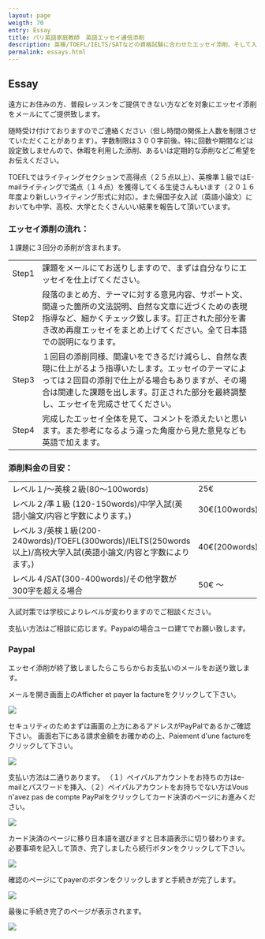 ```yaml
---
layout: page
weigth: 70
entry: Essay
title: パリ英語家庭教師　英語エッセイ通信添削
description: 英検/TOEFL/IELTS/SATなどの資格試験に合わせたエッセイ添削、そして入試に必要な英語小論文などもレベルに沿ってお手伝いいたします。
permalink: essays.html
---
```


## Essay

遠方にお住みの方、普段レッスンをご提供できない方などを対象にエッセイ添削をメールにてご提供致します。

随時受け付けておりますのでご連絡ください（但し時間の関係上人数を制限させていただくことがあります）。字数制限は３００字前後。特に回数や期間などは設定致しませんので、休暇を利用した添削、あるいは定期的な添削などご希望をお伝えください。

TOEFLではライティングセクションで高得点（２５点以上）、英検準１級ではE-mailライティングで満点（１４点）を獲得してくる生徒さんもいます（２０１６年度より新しいライティング形式に対応）。また帰国子女入試（英語小論文）においても中学、高校、大学とたくさんいい結果を報告して頂いています。

### エッセイ添削の流れ：
１課題に３回分の添削が含まれます。

<table>
<tr><td>Step1 </td><td>課題をメールにてお送りしますので、まずは自分なりにエッセイを仕上げてください。 </td></tr>
<tr><td>Step2</td><td>段落のまとめ方、テーマに対する意見内容、サポート文、間違った箇所の文法説明、自然な文章に近づくための表現指導など、細かくチェック致します。訂正された部分を書き改め再度エッセイをまとめ上げてください。全て日本語での説明になります。</td></tr>
<tr><td>Step3</td><td>１回目の添削同様、間違いをできるだけ減らし、自然な表現に仕上がるよう指導いたします。エッセイのテーマによっては２回目の添削で仕上がる場合もありますが、その場合は関連した課題を出します。訂正された部分を最終調整し、エッセイを完成させてください。 </td></tr> 
<tr><td>Step4</td><td>完成したエッセイ全体を見て、コメントを添えたいと思います。また参考になるよう違った角度から見た意見なども英語で加えます。</td></tr>
</table>


### 添削料金の目安：

<table>
<tr><td>レベル１/〜英検２級(80〜100words)</td><td>25€ </td></tr>
<tr><td>レベル２/準１級 (120-150words)/中学入試(英語小論文/内容と字数によります。)</td><td>30€(100words)-40€(200words) </td></tr>
<tr><td>レベル３/英検１級(200-240words)/TOEFL(300words)/IELTS(250words以上)/高校大学入試(英語小論文/内容と字数によります。)</td><td>40€(200words)-50€(300words)</td></tr>
<tr><td>レベル４/SAT(300-400words)/その他字数が300字を超える場合</td><td>50€ 〜</td></tr> 
</table>

入試対策では学校によりレベルが変わりますのでご相談ください。

支払い方法はご相談に応じます。Paypalの場合ユーロ建てでお願い致します。

### Paypal

エッセイ添削が終了致しましたらこちらからお支払いのメールをお送り致します。

メールを開き画面上のAfficher et payer la factureをクリックして下さい。

<img src="img/paypal/00.png" />

セキュリティのためまずは画面の上方にあるアドレスがPayPalであるかご確認下さい。
画面右下にある請求金額をお確かめの上、Paiement d'une factureをクリックして下さい。

<img src="img/paypal/01.png" />

支払い方法は二通りあります。
（１）ペイパルアカウントをお持ちの方はe-mailとパスワードを挿入、（２）ペイパルアカウントをお持ちでない方はVous n'avez pas de compte PayPalをクリックしてカード決済のページにお進みください。

<img src="img/paypal/02.png" />

カード決済のページに移り日本語を選びますと日本語表示に切り替わります。
必要事項を記入して頂き、完了しましたら続行ボタンをクリックして下さい。

<img src="img/paypal/03.png" />

確認のページにてpayerのボタンをクリックしますと手続きが完了します。

<img src="img/paypal/04.png" />

最後に手続き完了のページが表示されます。

<img src="img/paypal/05.png" />
